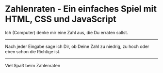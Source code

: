 # Zahlenraten - Ein einfaches Spiel mit HTML, CSS und JavaScript
Ich (Computer) denke mir eine Zahl aus, die Du erraten sollst.
***
Nach jeder Eingabe sage ich Dir, ob Deine Zahl zu niedrig, zu hoch oder eben schon die Richtige ist.
***
Viel Spaß beim Zahlenraten